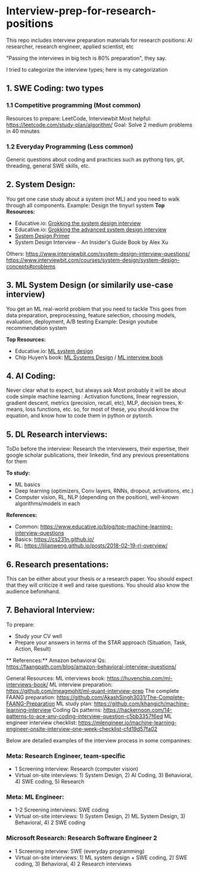 # Interview-prep-for-research-positions

This repo includes interview preparation materials for research positions: AI researcher, research engineer, applied scientist, etc

"Passing the interviews in big tech is 80% preparation", they say.

I tried to categorize the interview types; here is my categorization

## 1. SWE Coding: two types
### 1.1 Competitive programming (Most common)
Resources to prepare: LeetCode, Interviewbit
Most helpful: https://leetcode.com/study-plan/algorithm/ 
Goal: Solve 2 medium problems in 40 minutes


### 1.2 Everyday Programming (Less common)
Generic questions about coding and practicies such as pythong tips, git, threading, general SWE skills, etc.

## 2. System Design:
You get one case study about a system (not ML) and you need to walk through all components. Example: Design the tinyurl system
**Top Resources:**
- Educative.io: [Grokking the system design interview](https://www.educative.io/courses/grokking-the-system-design-interview)
- Educative.io: [Grokking the advanced system design interview](https://www.educative.io/courses/grokking-adv-system-design-intvw)
- [System Design Primer](https://github.com/donnemartin/system-design-primer#system-design-topics-start-here)
- System Design Interview - An Insider's Guide Book by Alex Xu

Others:
https://www.interviewbit.com/system-design-interview-questions/ 
https://www.interviewbit.com/courses/system-design/system-design-concepts#problems 

## 3. ML System Design (or similarily use-case interview)
You get an ML real-world problem that you need to tackle
This goes from data preparation, preprocessing, feature selection, choosing models, evaluation, deployment, A/B testing
Example: Design youtube recommendation system

**Top Resources:**
- Educative.io: [ML system design](https://www.educative.io/courses/machine-learning-system-design)
- Chip Huyen’s book: [ML Systems Design](https://huyenchip.com/machine-learning-systems-design/toc.html) / [ML interview book](https://huyenchip.com/ml-interviews-book/)


## 4. AI Coding:
Never clear what to expect, but always ask
Most probably it will be about code simple machine learning : Activation functions, linear regression, gradient descent, metrics (precision, recall, etc), MLP, decision trees, K-means, loss functions, etc. so, for most of these, you should know the equation, and know how to code them in python or pytorch.

## 5. DL Research interviews:
ToDo before the interview: Research the interviewers, their expertise, their google scholar publications, their linkedin, find any previous presentations for them

**To study:**
- ML basics
- Deep learning (optimizers, Conv layers, RNNs, dropout, activations, etc.)
- Computer vision, RL, NLP (depending on the position), well-known algorithms/models in each

**References:**
- Common: https://www.educative.io/blog/top-machine-learning-interview-questions 
- Basics: https://cs231n.github.io/ 
- RL: https://lilianweng.github.io/posts/2018-02-19-rl-overview/ 

## 6. Research presentations: 
This can be either about your thesis or a research paper. You should expect that they will criticize it well and raise questions. You should also know the audience beforehand.

## 7. Behavioral Interview:
To prepare: 
- Study your CV well
- Prepare your answers in terms of the STAR approach (Situation, Task, Action, Result)

** References:**
Amazon behavioral Qs: https://faangpath.com/blog/amazon-behavioral-interview-questions/ 


General Resources:
ML interviews book: https://huyenchip.com/ml-interviews-book/ 
ML interview preparation: https://github.com/meagmohit/ml-quant-interview-prep 
The complete FAANG preparation: https://github.com/AkashSingh3031/The-Complete-FAANG-Preparation
ML study plan: https://github.com/khangich/machine-learning-interview 
Coding Qs patterns: https://hackernoon.com/14-patterns-to-ace-any-coding-interview-question-c5bb3357f6ed 
ML engineer interview checklist: https://mlengineer.io/machine-learning-engineer-onsite-interview-one-week-checklist-cfd19d57fa02 


Below are detailed examples of the interview process in some companines:
### Meta: Research Engineer, team-specific
- 1 Screening interview: Research (computer vision)
- Virtual on-site interviews: 1) System Design, 2) AI Coding, 3) Behavioral, 4) SWE coding, 5) Research

### Meta: ML Engineer:
- 1-2 Screening interviews: SWE coding
- Virtual on-site interviews: 1) System Design, 2) ML System Design, 3) Behavioral, 4) 2 SWE coding

### Microsoft Research: Research Software Engineer 2
- 1 Screening interview: SWE (everyday programming)
- Virtual on-site interviews: 1) ML system design + SWE coding, 2) SWE coding, 3) Behavioral, 4) 2 Research interviews
